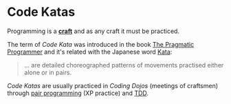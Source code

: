 # Code Katas

Programming is a [**craft**](https://en.wikipedia.org/wiki/Software_craftsmanship) and as any craft it must be practiced.

The term of _Code Kata_ was introduced in the book [The Pragmatic Programmer](https://en.wikipedia.org/wiki/The_Pragmatic_Programmer) and it's related with the Japanese word [Kata](https://en.wikipedia.org/wiki/Kata):

> ... are detailed choreographed patterns of movements practised either alone or in pairs.

_Code Katas_ are usually practiced in _Coding Dojos_ (meetings of craftsmen) through [pair programming](https://en.wikipedia.org/wiki/Pair_programming) (XP practice) and [TDD](https://martinfowler.com/bliki/TestDrivenDevelopment.html).
